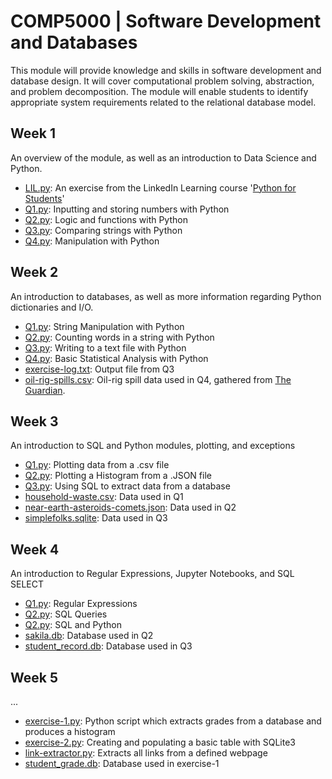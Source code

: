 # COMP5000 | Software Development and Databases
This module will provide knowledge and skills in software development and database design. It will cover computational problem solving, abstraction, and problem decomposition. The module will enable students to identify appropriate system requirements related to the relational database model.

## Week 1
An overview of the module, as well as an introduction to Data Science and Python.
* [LIL.py](https://github.com/Mauzey/MSc-Data-Science-and-Business-Analytics/blob/main/COMP5000/Week-1/LIL.py): An exercise from the LinkedIn Learning course '[Python for Students](https://www.linkedin.com/learning/python-for-students/python-for-students?u=26140778)'
* [Q1.py](https://github.com/Mauzey/MSc-Data-Science-and-Business-Analytics/blob/main/COMP5000/Week-1/Q1.py): Inputting and storing numbers with Python
* [Q2.py](https://github.com/Mauzey/MSc-Data-Science-and-Business-Analytics/blob/main/COMP5000/Week-1/Q2.py): Logic and functions with Python
* [Q3.py](https://github.com/Mauzey/MSc-Data-Science-and-Business-Analytics/blob/main/COMP5000/Week-1/Q3.py): Comparing strings with Python
* [Q4.py](https://github.com/Mauzey/MSc-Data-Science-and-Business-Analytics/blob/main/COMP5000/Week-1/Q4.py): Manipulation with Python

## Week 2
An introduction to databases, as well as more information regarding Python dictionaries and I/O.
* [Q1.py](https://github.com/Mauzey/MSc-Data-Science-and-Business-Analytics/blob/main/COMP5000/Week-2/Q1.py): String Manipulation with Python
* [Q2.py](https://github.com/Mauzey/MSc-Data-Science-and-Business-Analytics/blob/main/COMP5000/Week-2/Q2.py): Counting words in a string with Python
* [Q3.py](https://github.com/Mauzey/MSc-Data-Science-and-Business-Analytics/blob/main/COMP5000/Week-2/Q3.py): Writing to a text file with Python
* [Q4.py](https://github.com/Mauzey/MSc-Data-Science-and-Business-Analytics/blob/main/COMP5000/Week-2/Q4.py): Basic Statistical Analysis with Python
* [exercise-log.txt](https://github.com/Mauzey/MSc-Data-Science-and-Business-Analytics/blob/main/COMP5000/Week-2/exercise-log.txt): Output file from Q3
* [oil-rig-spills.csv](https://github.com/Mauzey/MSc-Data-Science-and-Business-Analytics/blob/main/COMP5000/Week-2/oil-rig-spills.csv): Oil-rig spill data used in Q4, gathered from [The Guardian](https://www.theguardian.com/news/datablog/2011/jul/06/oil-spills-north-sea-rigs).

## Week 3
An introduction to SQL and Python modules, plotting, and exceptions
* [Q1.py](https://github.com/Mauzey/MSc-Data-Science-and-Business-Analytics/blob/main/COMP5000/Week-3/Q1.py): Plotting data from a .csv file
* [Q2.py](https://github.com/Mauzey/MSc-Data-Science-and-Business-Analytics/blob/main/COMP5000/Week-3/Q2.py): Plotting a Histogram from a .JSON file
* [Q3.py](https://github.com/Mauzey/MSc-Data-Science-and-Business-Analytics/blob/main/COMP5000/Week-3/Q3.py): Using SQL to extract data from a database
* [household-waste.csv](https://github.com/Mauzey/MSc-Data-Science-and-Business-Analytics/blob/main/COMP5000/Week-3/household-waste.csv): Data used in Q1
* [near-earth-asteroids-comets.json](https://github.com/Mauzey/MSc-Data-Science-and-Business-Analytics/blob/main/COMP5000/Week-3/near-earth-asteroids-comets.json): Data used in Q2
* [simplefolks.sqlite](https://github.com/Mauzey/MSc-Data-Science-and-Business-Analytics/blob/main/COMP5000/Week-3/simplefolks.sqlite): Data used in Q3

## Week 4
An introduction to Regular Expressions, Jupyter Notebooks, and SQL SELECT
* [Q1.py](https://github.com/Mauzey/MSc-Data-Science-and-Business-Analytics/blob/main/COMP5000/Week-4/Q1.py): Regular Expressions
* [Q2.py](https://github.com/Mauzey/MSc-Data-Science-and-Business-Analytics/blob/main/COMP5000/Week-4/Q2.py): SQL Queries
* [Q2.py](https://github.com/Mauzey/MSc-Data-Science-and-Business-Analytics/blob/main/COMP5000/Week-4/Q3.py): SQL and Python
* [sakila.db](https://github.com/Mauzey/MSc-Data-Science-and-Business-Analytics/blob/main/COMP5000/Week-4/sakila.db): Database used in Q2
* [student_record.db](https://github.com/Mauzey/MSc-Data-Science-and-Business-Analytics/blob/main/COMP5000/Week-4/student_record.db): Database used in Q3

## Week 5
...
* [exercise-1.py](https://github.com/Mauzey/MSc-Data-Science-and-Business-Analytics/blob/main/COMP5000/Week-5/exercise-1.py): Python script which extracts grades from a database and produces a histogram
* [exercise-2.py](https://github.com/Mauzey/MSc-Data-Science-and-Business-Analytics/blob/main/COMP5000/Week-5/exercise-2.py): Creating and populating a basic table with SQLite3
* [link-extractor.py](https://github.com/Mauzey/MSc-Data-Science-and-Business-Analytics/blob/main/COMP5000/Week-5/link-extractor.py): Extracts all links from a defined webpage
* [student_grade.db](https://github.com/Mauzey/MSc-Data-Science-and-Business-Analytics/blob/main/COMP5000/Week-5/student_grade.db): Database used in exercise-1
